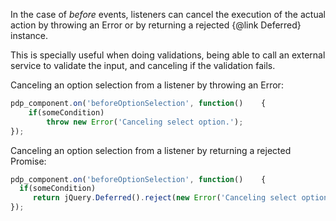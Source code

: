 In the case of *before* events, listeners can cancel the execution of the actual action by throwing an Error or by returning a rejected {@link Deferred} instance. 

This is specially useful when doing validations, being able to call an external service to validate the input, and canceling if the validation fails.

Canceling an option selection from a listener by throwing an Error:

```javascript
pdp_component.on('beforeOptionSelection', function()	{
	if(someCondition)
		throw new Error('Canceling select option.');
});
```

Canceling an option selection from a listener by returning a rejected Promise:

```javascript
pdp_component.on('beforeOptionSelection', function()	{
  if(someCondition)
     return jQuery.Deferred().reject(new Error('Canceling select option.'));
});
```